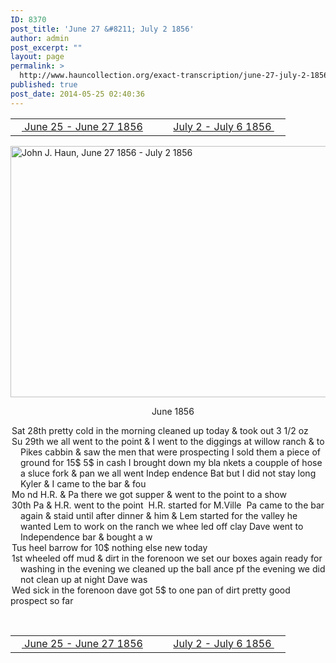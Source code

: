 ```yaml
---
ID: 8370
post_title: 'June 27 &#8211; July 2 1856'
author: admin
post_excerpt: ""
layout: page
permalink: >
  http://www.hauncollection.org/exact-transcription/june-27-july-2-1856/
published: true
post_date: 2014-05-25 02:40:36
---
```

<table style="width: 100%;" align="center">
<tbody>
<tr>
<td width="50%"><a title="June 25 – June 27 1856" href="http://www.hauncollection.org/version-2/version-ii-series-i/june-25-june-27-1856/"><img src="https://lh3.googleusercontent.com/-EFJpxxNiPNw/VqgtWBCZrMI/AAAAAAAAAFU/WfY4lPFWWkg/s800-Ic42/Soeb-Plain-Arrows-8-10px.png" alt="" width="10" height="10" /> June 25 - June 27 1856</a></td>
<td style="text-align: right;"><a title="July 2 – July 6 1856" href="http://www.hauncollection.org/version-2/version-ii-series-i/july-2-july-6-1856/"> July 2 - July 6 1856 <img src="https://lh3.googleusercontent.com/-67k0cYlpXHw/VqgtWKz1MXI/AAAAAAAAAFU/k9PW_Piyurk/s800-Ic42/Soeb-Plain-Arrows-5-10px.png" alt="" width="10" height="10" /></a></td>
</tr>
</tbody>
</table>
<a href="http://www.hauncollection.org/wp-content/uploads/John Haun/JJH_184_June 27 1856 - July 2 1856.JPG" target="_blank" rel="noopener"><img class="alignnone wp-image-2413 size-large" src="http://www.hauncollection.org/wp-content/uploads/John Haun/JJH_184_June 27 1856 - July 2 1856-1024x682.jpg" alt="John J. Haun, June 27 1856 - July 2 1856" width="604" height="402" /></a>
<p style="text-align: center;">    June 1856</p>

<div style="text-indent: -1em; padding-left: 16px;">Sat 28th pretty cold in the morning cleaned up today &amp; took out 3 1/2 oz</div>
<div style="text-indent: -1em; padding-left: 16px;">Su 29th we all went to the point &amp; I went to the diggings at willow ranch
&amp; to Pikes cabbin &amp; saw the men that were prospecting I sold them
a piece of ground for 15$ 5$ in cash I brought down my bla
nkets a coupple of hose a sluce fork &amp; pan we all went Indep
endence Bat but I did not stay long Kyler &amp; I came to the bar &amp; fou</div>
<div style="text-indent: -1em; padding-left: 16px;">Mo nd H.R. &amp; Pa there we got supper &amp; went to the point to a show</div>
<div style="text-indent: -1em; padding-left: 16px;">30th Pa &amp; H.R. went to the point  H.R. started for M.Ville  Pa came
to the bar again &amp; staid until after dinner &amp; him &amp; Lem started
for the valley he wanted Lem to work on the ranch we whee
led off clay Dave went to Independence bar &amp; bought a w</div>
<div style="text-indent: -1em; padding-left: 16px;">Tus heel barrow for 10$ nothing else new today</div>
<div style="text-indent: -1em; padding-left: 16px;">1st wheeled off mud &amp; dirt in the forenoon we set our boxes
again ready for washing in the evening we cleaned up the ball
ance pf the evening we did not clean up at night Dave was</div>
<div style="text-indent: -1em; padding-left: 16px;">Wed sick in the forenoon dave got 5$ to one pan of dirt pretty good</div>
prospect so far

&nbsp;
<table style="width: 100%;" align="center">
<tbody>
<tr>
<td width="50%"><a title="June 25 – June 27 1856" href="http://www.hauncollection.org/version-2/version-ii-series-i/june-25-june-27-1856/"><img src="https://lh3.googleusercontent.com/-EFJpxxNiPNw/VqgtWBCZrMI/AAAAAAAAAFU/WfY4lPFWWkg/s800-Ic42/Soeb-Plain-Arrows-8-10px.png" alt="" width="10" height="10" /> June 25 - June 27 1856</a></td>
<td style="text-align: right;"><a title="July 2 – July 6 1856" href="http://www.hauncollection.org/version-2/version-ii-series-i/july-2-july-6-1856/"> July 2 - July 6 1856 <img src="https://lh3.googleusercontent.com/-67k0cYlpXHw/VqgtWKz1MXI/AAAAAAAAAFU/k9PW_Piyurk/s800-Ic42/Soeb-Plain-Arrows-5-10px.png" alt="" width="10" height="10" /></a></td>
</tr>
</tbody>
</table>